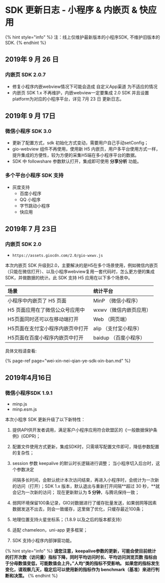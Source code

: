 # SDK 更新日志 - 小程序 & 内嵌页 & 快应用

{% hint style="info" %}
注：线上仅维护最新版本的小程序SDK, 不维护旧版本的SDK.
{% endhint %}

## 2019年 9 月 26 日

### 内嵌页 SDK 2.0.7

* 修复小程序内嵌webview情况下可能会造成 自定义App渠道 为不适应的情况
* 内嵌页 SDK 1.x 不再维护，内嵌webview一定要集成 2.0 SDK 并且设置platform为对应的小程序平台，详见 7月 23 日 更新日志。

## 2019年 9 月 17日 <a id="2019-nian-4-yue-16-ri"></a>

### 微信小程序 SDK 3.0 

* 更新了配置方式，sdk 初始化方式变动，需要用户自己手动setConfig；
* gio-webview 组件不再使用，使用新 H5 内嵌页，用户多平台使用方式一样，提升集成的方便性，较为方便的采集H5端在多小程序平台的数据。
* SDK 中 followshare 参数默认打开，集成即可使用 **分享分析** 功能。

### 多个平台小程序 SDK 支持

* 灰度支持
  * 百度小程序
  * QQ 小程序
  * 字节跳动小程序
  * 快应用

## 2019年 7 月 23日 <a id="2019-nian-4-yue-16-ri"></a>

### 内嵌页 SDK 2.0

* ```
  https://assets.giocdn.com/2.0/gio-wxwv.js
  ```

本次内嵌页 SDK 升级到2.0，主要解决的是H5在多个场景使用，例如微信内嵌页（只能在微信打开）、以及小程序webview复用一套代码时，怎么更方便的集成 SDK，并做数据的统计。此 SDK 支持 H5 应用在以下多个场景中。

| 场景 | 统计平台 |
| :--- | :--- |
| 小程序中内嵌页了 H5 页面 | MinP （微信小程序） |
| H5 页面应用在了微信公众号应用中 | wxwv（微信内嵌页应用） |
| H5页面同时还可以在移动端打开 | Web （网页端） |
| H5页面在支付宝小程序内嵌页中打开 | alip （支付宝小程序） |
| H5页面在百度小程序内嵌页中打开 |  baidup （百度小程序） |

具体文档请查看: 

{% page-ref page="wei-xin-nei-qian-ye-sdk-xin-ban.md" %}

## 2019年4月16日 <a id="2019-nian-4-yue-16-ri"></a>

### 微信小程序SDK 1.9.1 <a id="wei-xin-xiao-cheng-xu-sdk-1-9-1"></a>

* minp.js
* minp.esm.js

本次小程序 SDK 更新升级了以下新特性：

1. 提供API供开发者调用，满足客户小程序应用符合欧盟区的《一般数据保护条例》\(GDPR\)；
2. 配置文件使用方式更新，集成SDK时，只需填写配置文件即可，降低参数配置的复杂性；
3. session 参数 keepalive 的默认时长逻辑进行调整； 当小程序切入后台时，这个参数决定

   间隔多长时间，会默认统计本次访问结束，再进入小程序时，会统计为一次新的访问（打开）；SDK 1.x 版本，默认退出与重新打开间隔**超过 30 秒，**就会记为一次新的访问； 现在更新默认为 **5 分钟**，与腾讯保持一致；

4. 弱网环境保留100条记录，GIO对数据进行了缓存批量发送，如果弱网等因素数据发送不出去，则会一致缓存，这里做了优化，只缓存最近100条；
5. 地理位置支持火星坐标系；（1.8.9 以及之后的版本都支持）
6. 适配 chameleon，uni-app 更多框架；
7. SDK 支持小程序内部弹窗功能。

{% hint style="info" %}
**请您注意，keepalive参数的更新，可能会使目前统计的打开次数（访问量）指标下降，同时平均访问时长、平均访问浏览页数 指标由于分母数值变低，可能数值会上升。”人均“类的指标不受影响。 如果您的指标发生变化，请观察几天，稳定后可以使用新的指标作为 benchmark（基准）来进行判断和决策。**
{% endhint %}



